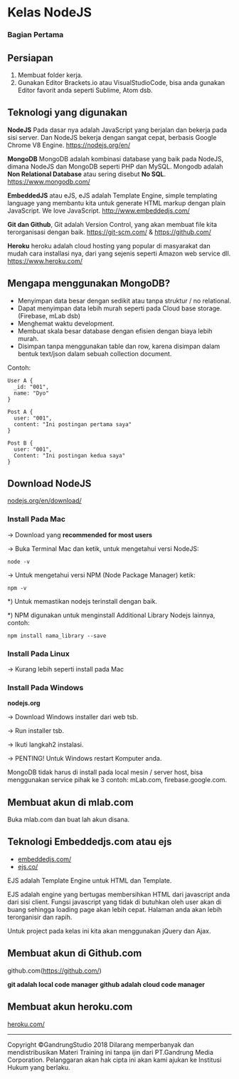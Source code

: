 # Kelas NodeJS

### Bagian Pertama 

## Persiapan

1. Membuat folder kerja.
2. Gunakan Editor Brackets.io atau VisualStudioCode, bisa anda gunakan Editor favorit anda seperti Sublime, Atom dsb.

## Teknologi yang digunakan

**NodeJS** Pada dasar nya adalah JavaScript yang berjalan dan bekerja pada sisi server. Dan NodeJS bekerja dengan sangat cepat, berbasis Google Chrome V8 Engine.
https://nodejs.org/en/

**MongoDB** MongoDB adalah kombinasi database yang baik pada NodeJS, dimana NodeJS dan MongoDB seperti PHP dan MySQL. Mongodb adalah **Non Relational Database** atau sering disebut **No SQL**.
https://www.mongodb.com/

**EmbeddedJS** atau eJS, eJS adalah Template Engine, simple templating language yang membantu kita untuk generate HTML markup dengan plain JavaScript. We love JavaScript.
http://www.embeddedjs.com/

**Git dan Github**, Git adalah Version Control, yang akan membuat file kita terorganisasi dengan baik.
https://git-scm.com/ & https://github.com/

**Heroku** heroku adalah cloud hosting yang popular di masyarakat dan mudah cara installasi nya, dari yang sejenis seperti Amazon web service dll.
https://www.heroku.com/

## Mengapa menggunakan MongoDB?

* Menyimpan data besar dengan sedikit atau tanpa struktur / no relational.
* Dapat menyimpan data lebih murah seperti pada Cloud base storage. (Firebase, mLab dsb)
* Menghemat waktu development.
* Membuat skala besar database dengan efisien dengan biaya lebih murah. 
* Disimpan tanpa menggunakan table dan row, karena disimpan dalam bentuk text/json dalam sebuah collection document.

Contoh: 

    User A {
      _id: "001",
      name: "Dyo"
    }

    Post A {
      user: "001",
      content: "Ini postingan pertama saya"
    }

    Post B {
      user: "001",
      Content: "Ini postingan kedua saya"
    }    

## Download NodeJS

[nodejs.org/en/download/](https://nodejs.org/en/download/)

### Install Pada Mac

-> Download yang **recommended for most users**

-> Buka Terminal Mac dan ketik, untuk mengetahui versi NodeJS:

    node -v

-> Untuk mengetahui versi NPM (Node Package Manager) ketik:

    npm -v

*) Untuk memastikan nodejs terinstall dengan baik.

*) NPM digunakan untuk menginstall Additional Library Nodejs lainnya, contoh:

    npm install nama_library --save

### Install Pada Linux

-> Kurang lebih seperti install pada Mac

### Install Pada Windows

**nodejs.org**

-> Download Windows installer dari web tsb.

-> Run installer tsb.

-> Ikuti langkah2 instalasi. 

-> PENTING! Untuk Windows restart Komputer anda.

MongoDB tidak harus di install pada local mesin / server host, bisa menggunakan service pihak ke 3 contoh: mLab.com, firebase.google.com.

## Membuat akun di mlab.com

Buka mlab.com dan buat lah akun disana.

## Teknologi Embeddedjs.com atau ejs

* [embeddedjs.com/](http://www.embeddedjs.com/)
* [ejs.co/](http://ejs.co/)

EJS adalah Template Engine untuk HTML dan Template.

EJS adalah engine yang bertugas membersihkan HTML dari javascript anda dari sisi client. Fungsi javascript yang tidak di butuhkan oleh user akan di buang sehingga loading page akan lebih cepat. Halaman anda akan lebih terorganisir dan rapih.

Untuk project pada kelas ini kita akan menggunakan jQuery dan Ajax.

## Membuat akun di Github.com

github.com(https://github.com/)

**git adalah local code manager**
**github adalah cloud code manager**

## Membuat akun heroku.com

[heroku.com/](https://www.heroku.com/)







---
Copyright &copy;GandrungStudio 2018 
Dilarang memperbanyak dan mendistribusikan Materi Training ini tanpa ijin dari PT.Gandrung Media Corporation. Pelanggaran akan hak cipta ini akan kami ajukan ke Institusi Hukum yang berlaku.











